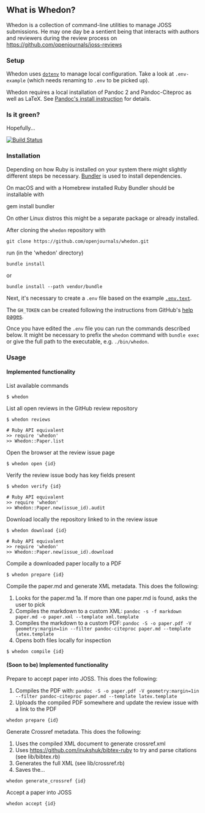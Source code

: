 ## What is Whedon?

Whedon is a collection of command-line utilities to manage JOSS submissions. He may one day be a sentient being that interacts with authors and reviewers during the review process on https://github.com/openjournals/joss-reviews

### Setup

Whedon uses [`dotenv`](https://github.com/bkeepers/dotenv) to manage local configuration. Take a look at `.env-example` (which needs renaming to `.env` to be picked up).

Whedon requires a local installation of Pandoc 2 and Pandoc-Citeproc as well as
LaTeX. See [Pandoc's install instruction](http://pandoc.org/installing.html) for details.

### Is it green?

Hopefully...

[![Build Status](https://travis-ci.org/openjournals/whedon.svg?branch=master)](https://travis-ci.org/openjournals/whedon)

### Installation

Depending on how Ruby is installed on your system there might slightly different steps be necessary. [Bundler](http://bundler.io/) is used to install dependencies.

On macOS and with a Homebrew installed Ruby Bundler should be installable with

   gem install bundler

On other Linux distros this might be a separate package or already installed.

After cloning the `whedon` repository with

    git clone https://github.com/openjournals/whedon.git

run (in the 'whedon' directory)

    bundle install

or

    bundle install --path vendor/bundle

Next, it's necessary to create a `.env` file based on the example
[`.env.text`](https://github.com/openjournals/whedon/blob/master/.env.test).

The `GH_TOKEN` can be created following the instructions from GitHub's
[help pages](https://help.github.com/articles/creating-a-personal-access-token-for-the-command-line/).

Once you have edited the `.env` file you can run the commands described below.
It might be necessary to prefix the `whedon` command with `bundle exec` or
give the full path to the executable, e.g. `./bin/whedon`.


### Usage

#### Implemented functionality

List available commands
```
$ whedon
```

List all open reviews in the GitHub review repository

```
$ whedon reviews

# Ruby API equivalent
>> require 'whedon'
>> Whedon::Paper.list
```

Open the browser at the review issue page

```
$ whedon open {id}
```

Verify the review issue body has key fields present

```
$ whedon verify {id}

# Ruby API equivalent
>> require 'whedon'
>> Whedon::Paper.new(issue_id).audit
```

Download locally the repository linked to in the review issue

```
$ whedon download {id}

# Ruby API equivalent
>> require 'whedon'
>> Whedon::Paper.new(issue_id).download
```

Compile a downloaded paper locally to a PDF

```
$ whedon prepare {id}
```

Compile the paper.md and generate XML metadata. This does the following:
  1. Looks for the paper.md
  1a. If more than one paper.md is found, asks the user to pick
  2. Compiles the markdown to a custom XML: `pandoc -s -f markdown paper.md -o paper.xml --template xml.template`
  3. Compiles the markdown to a custom PDF: `pandoc -S -o paper.pdf -V geometry:margin=1in --filter pandoc-citeproc paper.md --template latex.template`
  4. Opens both files locally for inspection

```
$ whedon compile {id}
```

#### (Soon to be) Implemented functionality

Prepare to accept paper into JOSS. This does the following:
  1. Compiles the PDF with: `pandoc -S -o paper.pdf -V geometry:margin=1in --filter pandoc-citeproc paper.md --template latex.template`
  2. Uploads the compiled PDF somewhere and update the review issue with a link to the PDF
```
whedon prepare {id}
```

Generate Crossref metadata. This does the following:
  1. Uses the compiled XML document to generate crossref.xml
  2. Uses https://github.com/inukshuk/bibtex-ruby to try and parse citations (see lib/bibtex.rb)
  3. Generates the full XML (see lib/crossref.rb)
  4. Saves the...

```
whedon generate_crossref {id}
```

Accept a paper into JOSS

```
whedon accept {id}
```
